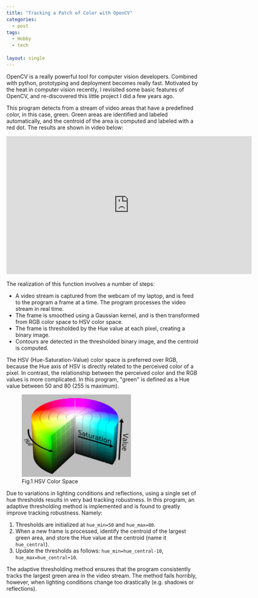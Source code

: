 ```yaml
---
title: "Tracking a Patch of Color with OpenCV"
categories:
  - post
tags:
  - Hobby
  - tech

layout: single
---
```


OpenCV is a really powerful tool for computer vision developers. Combined with
python, prototyping and deployment becomes really fast. Motivated by the heat in
computer vision recently, I revisited some basic features of OpenCV, and
re-discovered this little project I did a few years ago.

This program detects from a stream of video areas that have a predefined color,
in this case, green. Green areas are identified and labeled automatically, and
the centroid of the area is computed and labeled with a red dot. The results are
shown in video below:

<iframe width="640" height="360" src="https://youtu.be/VmGkj5CtbUY" frameborder="0" allowfullscreen>
</iframe>

The realization of this function involves a number of steps:

* A video stream is captured from the webcam of my laptop, and is feed to the program a frame at a time. The program processes the video stream in real time.
* The frame is smoothed using a Gaussian kernel, and is then transformed from RGB color space to HSV color space.
* The frame is thresholded by the Hue value at each pixel, creating a binary image.
* Contours are detected in the thresholded binary image, and the centroid is computed.

The HSV (Hue-Saturation-Value) color space is preferred over RGB, because the
Hue axis of HSV is directly related to the perceived color of a pixel. In
contrast, the relationship between the perceived color and the RGB values is
more complicated. In this program, "green" is defined as a Hue value between 50
and 80 (255 is maximum).

<figure>
    <a href=""><img src="/images/2018-02-10-OpenVC-Color-Tracking/hsv.png"></a>
    <figcaption>Fig.1 HSV Color Space</figcaption>
</figure>

Due to variations in lighting conditions and reflections, using a single set of
hue thresholds results in very bad tracking robustness. In this program, an
adaptive thresholding method is implemented and is found to greatly improve
tracking robustness. Namely:

1. Thresholds are initialized at `hue_min=50` and `hue_max=80`.
2. When a new frame is processed, identify the centroid of the largest green area, and store the Hue value at the centroid (name it `hue_central`).
3. Update the thresholds as follows: `hue_min=hue_central-10`, `hue_max=hue_central+10`.

The adaptive thresholding method ensures that the program consistently tracks
the largest green area in the video stream. The method fails horribly, however,
when lighting conditions change too drastically (e.g. shadows or reflections).

